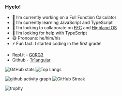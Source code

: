 ### Hyelo!

- 🔭 I’m currently working on a Full Function Calculator
- 🌱 I’m currently learning JavaScript and TypeScript
- 💬 I’m looking to collaborate on [FFC](https://github.com/Tr1angular/FFC) and [Highland OS](https://github.com/orgs/Highland-OS)
- 🤔 I’m looking for help with TypeScript
- 😄 Pronouns: he/him/his
- ⚡  Fun fact: I started coding in the first grade!

* Repl.it - [G0RG3](https://repl.it/@G0RG3) 
* Github - [Tr1angular](https://github.com/Stone-N-Steel)


![GitHub stats](https://github-readme-stats.vercel.app/api?username=Stone-N-Steel&show_icons=true&theme=react)
![Top Langs](https://github-readme-stats.vercel.app/api/top-langs/?username=Stone-N-Steel&layout=compact&theme=react)

![github activity graph](https://activity-graph.herokuapp.com/graph?username=Stone-N-Steel&theme=rogue)
![GitHub Streak](https://github-readme-streak-stats.herokuapp.com/?user=Stone-N-Steel&theme=react)

![trophy](https://github-profile-trophy.vercel.app/?username=Stone-N-Steel&theme=nord)


